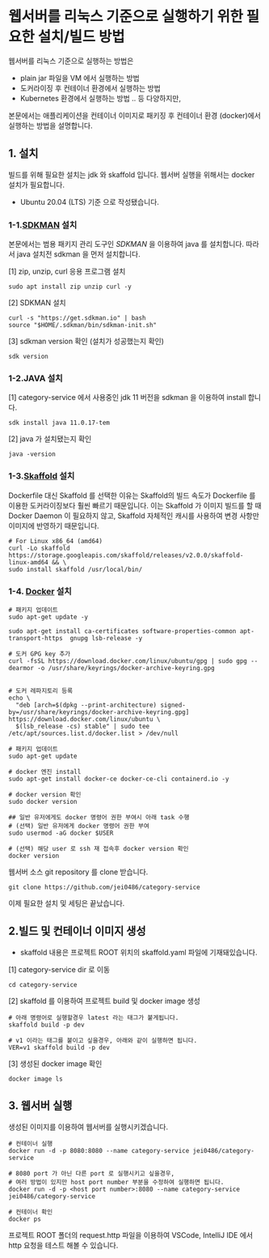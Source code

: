 # 웹서버를 리눅스 기준으로 실행하기 위한 필요한 설치/빌드 방법

웹서버를 리눅스 기준으로 실행하는 방법은 
- plain jar 파일을 VM 에서 실행하는 방법
- 도커라이징 후 컨테이너 환경에서 실행하는 방법
- Kubernetes 환경에서 실행하는 방법 .. 등 다양하지만,

본문에서는 애플리케이션을 컨테이너 이미지로 패키징 후 컨테이너 환경 (docker)에서 실행하는 방법을 설명합니다.

## 1. 설치
빌드를 위해 필요한 설치는 jdk 와 skaffold 입니다.
웹서버 실행을 위해서는 docker 설치가 필요합니다.

* Ubuntu 20.04 (LTS) 기준 으로 작성됐습니다.

### 1-1.[SDKMAN](https://sdkman.io/) 설치

본문에서는 범용 패키지 관리 도구인 *SDKMAN* 을 이용하여 java 를 설치합니다.
따라서 java 설치전 sdkman 을 먼저 설치합니다.

[1] zip, unzip, curl 응용 프로그램 설치
```shell
sudo apt install zip unzip curl -y
```

[2] SDKMAN 설치
```shell
curl -s "https://get.sdkman.io" | bash
source "$HOME/.sdkman/bin/sdkman-init.sh"
```

[3]  sdkman version 확인 (설치가 성공했는지 확인)
```shell
sdk version
```

### 1-2.JAVA 설치
[1] category-service 에서 사용중인 jdk 11 버전을 sdkman 을 이용하여 install 합니다.
```shell
sdk install java 11.0.17-tem
```
[2] java 가 설치됐는지 확인
```shell
java -version
```

### 1-3.[Skaffold](https://skaffold.dev/) 설치 
Dockerfile 대신 Skaffold 를 선택한 이유는 Skaffold의 빌드 속도가 Dockerfile 를 이용한 도커라이징보다 훨씬 빠르기 때문입니다.
이는 Skaffold 가 이미지 빌드를 할 때 Docker Daemon 이 필요하지 않고, Skaffold 자체적인 캐시를 사용하여 변경 사항만 이미지에 반영하기 때문입니다.

```shell
# For Linux x86_64 (amd64)
curl -Lo skaffold https://storage.googleapis.com/skaffold/releases/v2.0.0/skaffold-linux-amd64 && \
sudo install skaffold /usr/local/bin/
```

### 1-4. [Docker](https://www.docker.com/) 설치
```shell
# 패키지 업데이트
sudo apt-get update -y

sudo apt-get install ca-certificates software-properties-common apt-transport-https  gnupg lsb-release -y

# 도커 GPG key 추가
curl -fsSL https://download.docker.com/linux/ubuntu/gpg | sudo gpg --dearmor -o /usr/share/keyrings/docker-archive-keyring.gpg


# 도커 레파지토리 등록
echo \
  "deb [arch=$(dpkg --print-architecture) signed-by=/usr/share/keyrings/docker-archive-keyring.gpg] https://download.docker.com/linux/ubuntu \
  $(lsb_release -cs) stable" | sudo tee /etc/apt/sources.list.d/docker.list > /dev/null
  
# 패키지 업데이트
sudo apt-get update

# docker 엔진 install
sudo apt-get install docker-ce docker-ce-cli containerd.io -y

# docker version 확인
sudo docker version

## 일반 유저에게도 docker 명령어 권한 부여시 아래 task 수행
# (선택) 일반 유저에게 docker 명령어 권한 부여
sudo usermod -aG docker $USER

# (선택) 해당 user 로 ssh 재 접속후 docker version 확인
docker version
```

웹서버 소스 git repository 를 clone 받습니다.
```shell
git clone https://github.com/jei0486/category-service
```

이제 필요한 설치 및 세팅은 끝났습니다.

## 2.빌드 및 컨테이너 이미지 생성

* skaffold 내용은 프로젝트 ROOT 위치의 skaffold.yaml 파일에 기재돼있습니다.

[1] category-service dir 로 이동
```shell
cd category-service
```
[2] skaffold 를 이용하여  프로젝트 build 및 docker image 생성

```shell
# 아래 명령어로 실행할경우 latest 라는 태그가 붙게됩니다.
skaffold build -p dev

# v1 이라는 태그를 붙이고 싶을경우, 아래와 같이 실행하면 됩니다.
VER=v1 skaffold build -p dev
```
[3] 생성된 docker image 확인
```shell
docker image ls
```

## 3. 웹서버 실행

생성된 이미지를 이용하여 웹서버를 실행시키겠습니다.
```shell
# 컨테이너 실행
docker run -d -p 8080:8080 --name category-service jei0486/category-service

# 8080 port 가 아닌 다른 port 로 실행시키고 싶을경우, 
# 여러 방법이 있지만 host port number 부분을 수정하여 실행하면 됩니다.
docker run -d -p <host port number>:8080 --name category-service jei0486/category-service

# 컨테이너 확인
docker ps
```
프로젝트 ROOT 폴더의 request.http 파일을 이용하여 VSCode, IntelliJ IDE 에서 http 요청을 테스트 해볼 수 있습니다.
